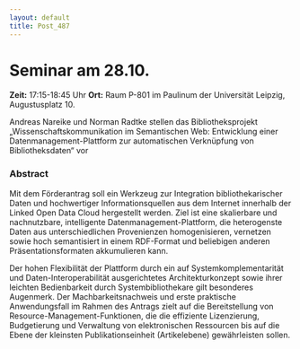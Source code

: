 ```yaml
---
layout: default
title: Post_487
---
```



# Seminar am 28.10.

<strong>Zeit:</strong> 17:15-18:45 Uhr
<strong>Ort:</strong> Raum P-801 im Paulinum der Universität Leipzig, Augustusplatz 10.

Andreas Nareike und Norman Radtke stellen das Bibliotheksprojekt „Wissenschaftskommunikation im Semantischen Web: Entwicklung einer Datenmanagement-Plattform zur automatischen Verknüpfung von Bibliotheksdaten“ vor
<h3>Abstract</h3>
Mit dem Förderantrag soll ein Werkzeug zur Integration bibliothekarischer Daten und hochwertiger Informationsquellen aus dem Internet innerhalb der Linked Open Data Cloud hergestellt werden. Ziel ist eine skalierbare und nachnutzbare, intelligente Datenmanagement-Plattform, die heterogenste Daten aus unterschiedlichen Provenienzen homogenisieren, vernetzen sowie hoch semantisiert in einem RDF-Format und beliebigen anderen Präsentationsformaten akkumulieren kann.

Der hohen Flexibilität der Plattform durch ein auf Systemkomplementarität und Daten-Interoperabilität ausgerichtetes Architekturkonzept sowie ihrer leichten Bedienbarkeit durch Systembibliothekare gilt besonderes Augenmerk. Der Machbarkeitsnachweis und erste praktische Anwendungsfall im Rahmen des Antrags zielt auf die Bereitstellung von Resource-Management-Funktionen, die die effiziente Lizenzierung, Budgetierung und Verwaltung von elektronischen Ressourcen bis auf die Ebene der kleinsten Publikationseinheit (Artikelebene) gewährleisten sollen.

